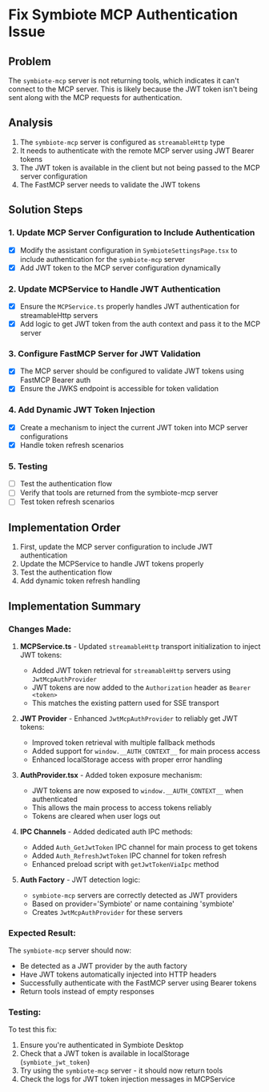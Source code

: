 # Fix Symbiote MCP Authentication Issue

## Problem
The `symbiote-mcp` server is not returning tools, which indicates it can't connect to the MCP server. This is likely because the JWT token isn't being sent along with the MCP requests for authentication.

## Analysis
1. The `symbiote-mcp` server is configured as `streamableHttp` type
2. It needs to authenticate with the remote MCP server using JWT Bearer tokens
3. The JWT token is available in the client but not being passed to the MCP server configuration
4. The FastMCP server needs to validate the JWT tokens

## Solution Steps

### 1. Update MCP Server Configuration to Include Authentication
- [x] Modify the assistant configuration in `SymbioteSettingsPage.tsx` to include authentication for the `symbiote-mcp` server
- [x] Add JWT token to the MCP server configuration dynamically

### 2. Update MCPService to Handle JWT Authentication
- [x] Ensure the `MCPService.ts` properly handles JWT authentication for streamableHttp servers
- [x] Add logic to get JWT token from the auth context and pass it to the MCP server

### 3. Configure FastMCP Server for JWT Validation
- [x] The MCP server should be configured to validate JWT tokens using FastMCP Bearer auth
- [x] Ensure the JWKS endpoint is accessible for token validation

### 4. Add Dynamic JWT Token Injection
- [x] Create a mechanism to inject the current JWT token into MCP server configurations
- [x] Handle token refresh scenarios

### 5. Testing
- [ ] Test the authentication flow
- [ ] Verify that tools are returned from the symbiote-mcp server
- [ ] Test token refresh scenarios

## Implementation Order
1. First, update the MCP server configuration to include JWT authentication
2. Update the MCPService to handle JWT tokens properly
3. Test the authentication flow
4. Add dynamic token refresh handling

## Implementation Summary

### Changes Made:

1. **MCPService.ts** - Updated `streamableHttp` transport initialization to inject JWT tokens:
   - Added JWT token retrieval for `streamableHttp` servers using `JwtMcpAuthProvider`
   - JWT tokens are now added to the `Authorization` header as `Bearer <token>`
   - This matches the existing pattern used for SSE transport

2. **JWT Provider** - Enhanced `JwtMcpAuthProvider` to reliably get JWT tokens:
   - Improved token retrieval with multiple fallback methods
   - Added support for `window.__AUTH_CONTEXT__` for main process access
   - Enhanced localStorage access with proper error handling

3. **AuthProvider.tsx** - Added token exposure mechanism:
   - JWT tokens are now exposed to `window.__AUTH_CONTEXT__` when authenticated
   - This allows the main process to access tokens reliably
   - Tokens are cleared when user logs out

4. **IPC Channels** - Added dedicated auth IPC methods:
   - Added `Auth_GetJwtToken` IPC channel for main process to get tokens
   - Added `Auth_RefreshJwtToken` IPC channel for token refresh
   - Enhanced preload script with `getJwtTokenViaIpc` method

5. **Auth Factory** - JWT detection logic:
   - `symbiote-mcp` servers are correctly detected as JWT providers
   - Based on provider='Symbiote' or name containing 'symbiote'
   - Creates `JwtMcpAuthProvider` for these servers

### Expected Result:
The `symbiote-mcp` server should now:
- Be detected as a JWT provider by the auth factory
- Have JWT tokens automatically injected into HTTP headers
- Successfully authenticate with the FastMCP server using Bearer tokens
- Return tools instead of empty responses

### Testing:
To test this fix:
1. Ensure you're authenticated in Symbiote Desktop
2. Check that a JWT token is available in localStorage (`symbiote_jwt_token`)
3. Try using the `symbiote-mcp` server - it should now return tools
4. Check the logs for JWT token injection messages in MCPService